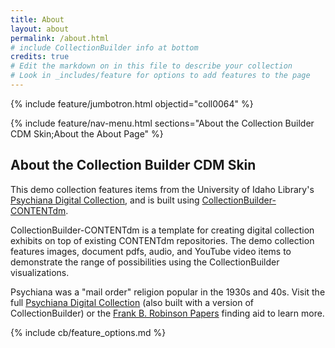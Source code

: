 ```yaml
---
title: About
layout: about
permalink: /about.html
# include CollectionBuilder info at bottom
credits: true
# Edit the markdown on in this file to describe your collection
# Look in _includes/feature for options to add features to the page
---
```


{% include feature/jumbotron.html objectid="coll0064" %}

{% include feature/nav-menu.html sections="About the Collection Builder CDM Skin;About the About Page" %}

## About the Collection Builder CDM Skin

This demo collection features items from the University of Idaho Library's [Psychiana Digital Collection](https://www.lib.uidaho.edu/digital/psychiana/), and is built using [CollectionBuilder-CONTENTdm](https://github.com/CollectionBuilder/collectionbuilder-contentdm).

CollectionBuilder-CONTENTdm is a template for creating digital collection exhibits on top of existing CONTENTdm repositories. 
The demo collection features images, document pdfs, audio, and YouTube video items to demonstrate the range of possibilities using the CollectionBuilder visualizations.

Psychiana was a "mail order" religion popular in the 1930s and 40s.
Visit the full [Psychiana Digital Collection](https://www.lib.uidaho.edu/digital/psychiana/) (also built with a version of CollectionBuilder) or the [Frank B. Robinson Papers](http://archiveswest.orbiscascade.org/ark:/80444/xv97133/op=fstyle.aspx?t=k&q=psychiana) finding aid to learn more.

<!-- IMPORTANT!!! DELETE everything below this comment (and this comment) when you are finished editing this page for your collection. The included file below includes instructions for inserting features into your about page. They will show up on your collection's about page until you delete it.  -->
{% include cb/feature_options.md %}
